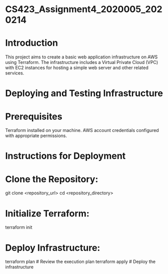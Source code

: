 # CS423_Assignment4_2020005_2020214

# Introduction
This project aims to create a basic web application infrastructure on AWS using Terraform. The infrastructure includes a Virtual Private Cloud (VPC) with EC2 instances for hosting a simple web server and other related services.

# Deploying and Testing Infrastructure

# Prerequisites
Terraform installed on your machine.
AWS account credentials configured with appropriate permissions.

# Instructions for Deployment

# Clone the Repository:
git clone <repository_url>
cd <repository_directory>

# Initialize Terraform:
terraform init

# Deploy Infrastructure:
terraform plan  # Review the execution plan
terraform apply # Deploy the infrastructure

